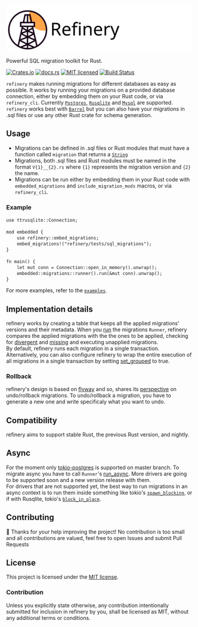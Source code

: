 ![refinery Logo](assets/logo_wide.svg)

Powerful SQL migration toolkit for Rust.

[![Crates.io][crates-badge]][crates-url]
[![docs.rs][docs-badge]][docs-url]
[![MIT licensed][mit-badge]][mit-url]
[![Build Status][circleci-badge]][circleci-url]

[crates-badge]: https://img.shields.io/crates/v/refinery.svg
[crates-url]: https://crates.io/crates/refinery
[docs-badge]: https://docs.rs/refinery/badge.svg
[docs-url]: https://docs.rs/refinery/
[mit-badge]: https://img.shields.io/badge/license-MIT-blue.svg
[mit-url]: LICENSE
[circleci-badge]: https://img.shields.io/circleci/build/github/rust-db/refinery
[circleci-url]: https://circleci.com/gh/rust-db/refinery/tree/master

`refinery` makes running migrations for different databases as easy as possible.
It works by running your migrations on a provided database connection, either by embedding them on your Rust code, or via `refinery_cli`.
Currently [`Postgres`](https://crates.io/crates/postgres), [`Rusqlite`](https://crates.io/crates/rusqlite) and [`Mysql`](https://crates.io/crates/mysql) are supported.
`refinery` works best with [`Barrel`](https://crates.io/crates/barrel) but you can also have your migrations in .sql files or use any other Rust crate for schema generation.

## Usage

- Migrations can be defined in .sql files or Rust modules that must have a function called `migration` that returns a [`String`](https://doc.rust-lang.org/std/string/struct.String.html)
- Migrations, both .sql files and Rust modules must be named in the format `V{1}__{2}.rs` where `{1}` represents the migration version and `{2}` the name.
- Migrations can be run either by embedding them in your Rust code with `embedded_migrations` and `include_migration_mods` macros, or via `refinery_cli`.

### Example
```rust,no_run
use ttrusqlite::Connection;

mod embedded {
    use refinery::embed_migrations;
    embed_migrations!("refinery/tests/sql_migrations");
}

fn main() {
    let mut conn = Connection::open_in_memory().unwrap();
    embedded::migrations::runner().run(&mut conn).unwrap();
}
```

For more examples, refer to the [`examples`](examples).

## Implementation details

refinery works by creating a table that keeps all the applied migrations' versions and their metadata. When you [run](https://docs.rs/refinery/latest/refinery/struct.Runner.html#method.run) the migrations `Runner`, refinery compares the applied migrations with the the ones to be applied, checking for [divergent](https://docs.rs/refinery/0.1.10/refinery/struct.Runner.html#method.set_abort_divergent) and [missing](https://docs.rs/refinery/0.1.10/refinery/struct.Runner.html#method.set_abort_missing) and executing unapplied migrations.\
By default, refinery runs each migration in a single transaction. Alternatively, you can also configure refinery to wrap the entire execution of all migrations in a single transaction by setting [set_grouped](https://docs.rs/refinery/latest/refinery/struct.Runner.html#method.set_grouped) to true.

### Rollback

refinery's design is based on [flyway](https://flywaydb.org/) and so, shares its [perspective](https://flywaydb.org/documentation/command/undo#important-notes) on undo/rollback migrations. To undo/rollback a migration, you have to generate a new one and write specificaly what you want to undo.

## Compatibility

refinery aims to support stable Rust, the previous Rust version, and nightly.


## Async

For the moment only [tokio-postgres](https://crates.io/crates/tokio-postgres) is supported on master branch. To migrate async you have to call `Runner`'s [run_async](https://github.com/rust-db/refinery/blob/master/refinery_migrations/src/lib.rs#L216).
More drivers are going to be supported soon and a new version release with them.\
For drivers that are not supported yet, the best way to run migrations in an async context is to run them inside something like tokio's [`spawn_blocking`](https://docs.rs/tokio/0.2.4/tokio/task/fn.spawn_blocking.html), or if with Rusqlite, tokio's [`block_in_place`](https://docs.rs/tokio/0.2.0/tokio/task/fn.block_in_place.html).

## Contributing

:balloon: Thanks for your help improving the project!
No contribution is too small and all contributions are valued, feel free to open Issues and submit Pull Requests

## License

This project is licensed under the [MIT license](LICENSE).

### Contribution

Unless you explicitly state otherwise, any contribution intentionally submitted
for inclusion in refinery by you, shall be licensed as MIT, without any additional
terms or conditions.

